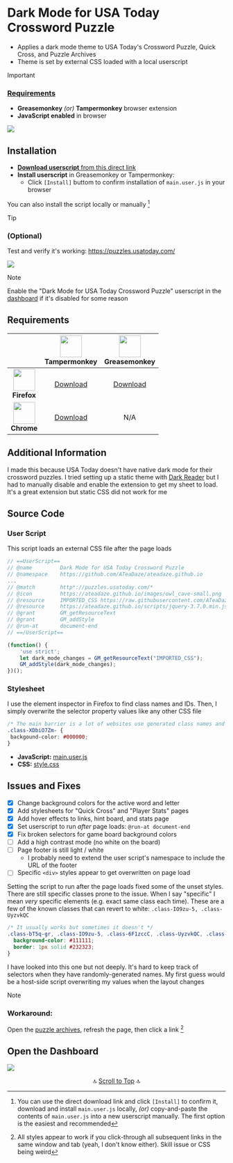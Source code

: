 # Dark Mode for USA Today Crossword Puzzle
* Applies a dark mode theme to USA Today's Crossword Puzzle, Quick Cross, and Puzzle Archives
* Theme is set by external CSS loaded with a local userscript

> [!IMPORTANT]
> ### **[Requirements](#requirements)**
> * **Greasemonkey** *(or)* **Tampermonkey** browser extension
> * **JavaScript enabled** in browser

<img src="images/usa_today_crossword-dark_mode-v1b.png">

## Installation

* [**Download userscript** from this direct link](https://github.com/ATeaDaze/ateadaze.github.io/raw/refs/heads/main/usa_dark_cross/main.user.js)
* **Install userscript** in Greasemonkey or Tampermonkey:
  * Click `[Install]` buttom to confirm installation of `main.user.js` in your browser

You can also install the script locally or manually [^1]

> [!TIP]
> ### (**Optional**)
> Test and verify it's working: https://puzzles.usatoday.com/

<img src="images/usa_dark_cross-install-1.png">

> [!NOTE]
> Enable the "Dark Mode for USA Today Crossword Puzzle" userscript in the [dashboard](#open-the-dashboard) if it's disabled for some reason

## Requirements

||<img src="https://addons.mozilla.org/user-media/addon_icons/683/683490-64.png?modified=1625638973" width="50px"><br>Tampermonkey|<img src="https://addons.mozilla.org/user-media/addon_icons/0/748-64.png?modified=1531822767" width="50px"><br>Greasemonkey|
|:-:|:-:|:-:|
|<img src="https://upload.wikimedia.org/wikipedia/commons/a/a0/Firefox_logo%2C_2019.svg" width="50px"><br>**Firefox**|[Download](https://addons.mozilla.org/en-US/firefox/addon/tampermonkey/)|[Download](https://addons.mozilla.org/en-US/firefox/addon/greasemonkey/)|
|<img src="https://upload.wikimedia.org/wikipedia/commons/e/e1/Google_Chrome_icon_%28February_2022%29.svg" width="50px"><br>**Chrome**|[Download](https://chromewebstore.google.com/detail/tampermonkey/dhdgffkkebhmkfjojejmpbldmpobfkfo?pli=1)|N/A|

## Additional Information

I made this because USA Today doesn't have native dark mode for their crossword puzzles. I tried setting up a static theme with [Dark Reader](https://darkreader.org/) but I had to manually disable and enable the extension to get my sheet to load. It's a great extension but static CSS did not work for me

## Source Code

### User Script

This script loads an external CSS file after the page loads

```javascript
// ==UserScript==
// @name         Dark Mode for USA Today Crossword Puzzle
// @namespace    https://github.com/ATeaDaze/ateadaze.github.io
...
// @match        http*://puzzles.usatoday.com/*
// @icon         https://ateadaze.github.io/images/owl_cave-small.png
// @resource     IMPORTED_CSS https://raw.githubusercontent.com/ATeaDaze/ateadaze.github.io/refs/heads/main/usa_dark_cross/style.css
// @resource     https://ateadaze.github.io/scripts/jquery-3.7.0.min.js
// @grant        GM_getResourceText
// @grant        GM_addStyle
// @run-at       document-end
// ==/UserScript==

(function() {
    'use strict';
    let dark_mode_changes = GM_getResourceText("IMPORTED_CSS");
    GM_addStyle(dark_mode_changes);
})();
```

### Stylesheet

I use the element inspector in Firefox to find class names and IDs. Then, I simply overwrite the selector property values like any other CSS file

```css
/* The main barrier is a lot of websites use generated class names and IDs like this */
.class-XDbiO7Zm- {
 backgound-color: #000000;
}
```

* **JavaScript:** [main.user.js](main.user.js)
* **CSS:** [style.css](style.css)

## Issues and Fixes

* [x] Change background colors for the active word and letter
* [x] Add stylesheets for "Quick Cross" and "Player Stats" pages
* [x] Add hover effects to links, hint board, and stats page
* [x] Set userscript to run *after* page loads: `@run-at document-end`
* [x] Fix broken selectors for game board background colors
* [ ] Add a high contrast mode (no white on the board)
* [ ] Page footer is still light / white
  * I probably need to extend the user script's namespace to include the URL of the footer
* [ ] Specific `<div>` styles appear to get overwritten on page load

Setting the script to run after the page loads fixed some of the unset styles. There are still specific classes prone to the issue. When I say "specific" I mean *very* specific elements (e.g. exact same class each time). These are a few of the known classes that can revert to white: `.class-IO9zu-5, .class-UyzvkQC`

```css
/* It usually works but sometimes it doesn't */
.class-bT5q-gr, .class-IO9zu-5, .class-6F1zccC, .class-UyzvkQC, .class-iZZVNyh {
  background-color: #111111;
  border: 1px solid #232323;
}
```

I have looked into this one but not deeply. It's hard to keep track of selectors when they have randomly-generated names. My first guess would be a host-side script overwriting my values when the layout changes

> [!NOTE]
> ### **Workaround:**
> Open the [puzzle archives](https://puzzles.usatoday.com/crosswords-archive), refresh the page, then click a link [^2]

## Open the Dashboard

<img src="images/usa_dark_cross-install-2.png">

<p align="center">
  🔝&nbsp;<a href="#dark-mode-for-usa-today-crossword-puzzle">Scroll to Top</a>&nbsp;🔝
</p>

[^1]: You can use the direct download link and click `[Install]` to confirm it, download and install `main.user.js` locally, *(or)* copy-and-paste the contents of `main.user.js` into a new userscript manually. The first option is the easiest and recommended
[^2]: All styles appear to work if you click-through all subsequent links in the same window and tab (yeah, I don't know either). Skill issue or CSS being weird
